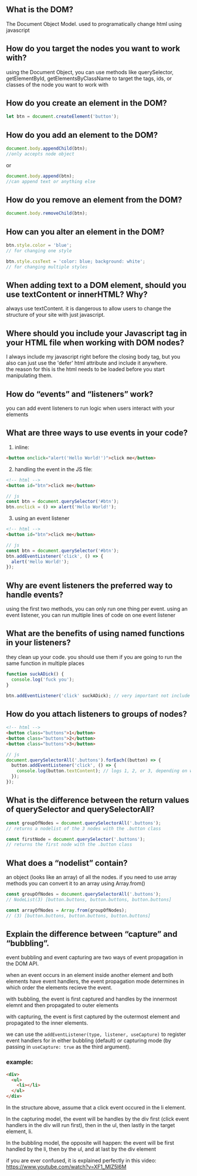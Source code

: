 ## What is the DOM?

The Document Object Model. used to programatically change html using javascript

## How do you target the nodes you want to work with?

using the Document Object, you can use methods like querySelector, getElementById, getElementsByClassName to target the tags, ids, or classes of the node you want to work with

## How do you create an element in the DOM?

```js
let btn = document.createElement('button');
```

## How do you add an element to the DOM?

```js
document.body.appendChild(btn);
//only accepts node object
```

or

```js
document.body.append(btn);
//can append text or anything else
```

## How do you remove an element from the DOM?

```js
document.body.removeChild(btn);
```

## How can you alter an element in the DOM?

```js
btn.style.color = 'blue';
// for changing one style

btn.style.cssText = 'color: blue; background: white';
// for changing multiple styles
```

## When adding text to a DOM element, should you use textContent or innerHTML? Why?

always use textContent. it is dangerous to allow users to change the structure of your site with just javascript.

## Where should you include your Javascript tag in your HTML file when working with DOM nodes?

I always include my javascript right before the closing body tag, but you also can just use the 'defer' html attribute and include it anywhere.  
the reason for this is the html needs to be loaded before you start manipulating them.

## How do “events” and “listeners” work?

you can add event listeners to run logic when users interact with your elements

## What are three ways to use events in your code?

1. inline:

```html
<button onclick="alert('Hello World!')">click me</button>
```

2. handling the event in the JS file:

```html
<!-- html -->
<button id="btn">click me</button>
```

```js
// js
const btn = document.querySelector('#btn');
btn.onclick = () => alert('Hello World!');
```

3. using an event listener

```html
<!-- html -->
<button id="btn">click me</button>
```

```js
// js
const btn = document.querySelector('#btn');
btn.addEventListener('click', () => {
  alert('Hello World!');
});
```

## Why are event listeners the preferred way to handle events?

using the first two methods, you can only run one thing per event. using an event listener, you can run multiple lines of code on one event listener

## What are the benefits of using named functions in your listeners?

they clean up your code. you should use them if you are going to run the same function in multiple places

```js
function suckADick() {
  console.log('fuck you');
}

btn.addEventListener('click' suckADick); // very important not include the ()
```

## How do you attach listeners to groups of nodes?

```html
<!-- html -->
<button class="buttons">1</button>
<button class="buttons">2</button>
<button class="buttons">3</button>
```

```js
// js
document.querySelectorAll('.buttons').forEach((button) => {
  button.addEventListener('click', () => {
    console.log(button.textContent); // logs 1, 2, or 3, depending on which button you pressed
  });
});
```

## What is the difference between the return values of querySelector and querySelectorAll?

```js
const groupOfNodes = document.querySelectorAll('.buttons');
// returns a nodelist of the 3 nodes with the .button class

const firstNode = document.querySelector('.buttons');
// returns the first node with the .button class
```

## What does a “nodelist” contain?

an object (looks like an array) of all the nodes. if you need to use array methods you can convert it to an array using Array.from()

```js
const groupOfNodes = document.querySelectorAll('.buttons');
// NodeList(3) [button.buttons, button.buttons, button.buttons]

const arrayOfNodes = Array.from(groupOfNodes);
// (3) [button.buttons, button.buttons, button.buttons]
```

## Explain the difference between “capture” and “bubbling”.

event bubbling and event capturing are two ways of event propagation in the DOM API.

when an event occurs in an element inside another element and both elements have event handlers, the event propagation mode determines in which order the elements recieve the event.

with bubbling, the event is first captured and handles by the innermost elemnt and then propagated to outer elements

with capturing, the event is first captured by the outermost element and propagated to the inner elements.

we can use the `addEventListener(type, listener, useCapture)` to register event handlers for in either bubbling (default) or capturing mode (by passing in `useCapture: true` as the third argument).

### example:

```html
<div>
  <ul>
    <li></li>
  </ul>
</div>
```

In the structure above, assume that a click event occured in the li element.

In the capturing model, the event will be handles by the div first (click event handlers in the div will run first), then in the ul, then lastly in the target element, li.

In the bubbling model, the opposite will happen: the event will be first handled by the li, then by the ul, and at last by the div element

if you are ever confused, it is explained perfectly in this video: https://www.youtube.com/watch?v=XF1_MlZ5l6M
